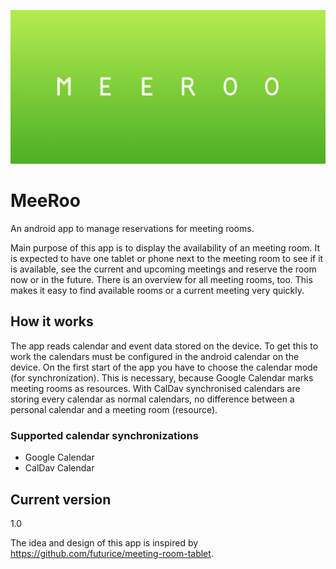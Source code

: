![banner](meeroo_banner.png)

# MeeRoo

An android app to manage reservations for meeting rooms.

Main purpose of this app is to display the availability of an meeting room. It is expected to have 
one tablet or phone next to the meeting room to see if it is available, see the current and upcoming 
meetings and reserve the room now or in the future.
There is an overview for all meeting rooms, too. This makes it easy to find available rooms or a 
current meeting very quickly.

## How it works
The app reads calendar and event data stored on the device. To get this to work the 
calendars must be configured in the android calendar on the device. 
On the first start of the app you have to choose the calendar mode (for synchronization). 
This is necessary, because Google Calendar marks meeting rooms as resources. 
With CalDav synchronised calendars are storing every calendar as normal calendars, no difference 
between a personal calendar and a meeting room (resource).

### Supported calendar synchronizations
* Google Calendar
* CalDav Calendar

## Current version
1.0

The idea and design of this app is inspired by https://github.com/futurice/meeting-room-tablet.
